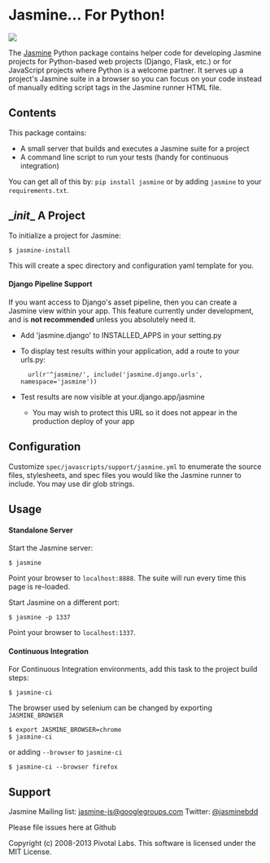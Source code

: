 # Jasmine... For Python!

<a title="Build at Travis CI" href="https://travis-ci.org/pivotal/jasmine-py"><img src="https://api.travis-ci.org/pivotal/jasmine-py.png" /></a>

The [Jasmine](http://github.com/pivotal/jasmine) Python package contains helper code for developing Jasmine projects for Python-based web projects (Django, Flask, etc.) or for JavaScript projects where Python is a welcome partner. It serves up a project's Jasmine suite in a browser so you can focus on your code instead of manually editing script tags in the Jasmine runner HTML file.

## Contents
This package contains:

* A small server that builds and executes a Jasmine suite for a project
* A command line script to run your tests (handy for continuous integration)

You can get all of this by: `pip install jasmine` or by adding `jasmine` to your `requirements.txt`.

## \__init__ A Project

To initialize a project for Jasmine:

	$ jasmine-install

This will create a spec directory and configuration yaml template for you.

#### Django Pipeline Support
If you want access to Django's asset pipeline, then you can create a Jasmine view within your app.  This feature currently under development, and is **not recommended** unless you absolutely need it.

* Add 'jasmine.django' to INSTALLED_APPS in your setting.py
* To display test results within your application, add a route to your urls.py: 

        url(r'^jasmine/', include('jasmine.django.urls', namespace='jasmine'))
* Test results are now visible at your.django.app/jasmine 
    * You may wish to protect this URL so it does not appear in the production deploy of your app

## Configuration

Customize `spec/javascripts/support/jasmine.yml` to enumerate the source files, stylesheets, and spec files you would like the Jasmine runner to include.
You may use dir glob strings.


## Usage

#### Standalone Server
Start the Jasmine server:

	$ jasmine

Point your browser to `localhost:8888`. The suite will run every time this page is re-loaded.

Start Jasmine on a different port:

	$ jasmine -p 1337

Point your browser to `localhost:1337`.

#### Continuous Integration

For Continuous Integration environments, add this task to the project build steps:

	$ jasmine-ci

The browser used by selenium can be changed by exporting `JASMINE_BROWSER` 

    $ export JASMINE_BROWSER=chrome
    $ jasmine-ci

or adding `--browser` to `jasmine-ci`

	$ jasmine-ci --browser firefox


## Support

Jasmine Mailing list: [jasmine-js@googlegroups.com](mailto:jasmine-js@googlegroups.com)
Twitter: [@jasminebdd](http://twitter.com/jasminebdd)

Please file issues here at Github

Copyright (c) 2008-2013 Pivotal Labs. This software is licensed under the MIT License.
